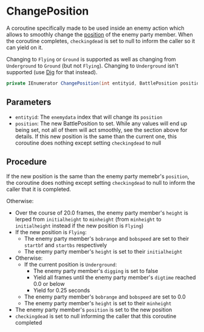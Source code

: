 # ChangePosition
A coroutine specifically made to be used inside an enemy action which allows to smoothly change the [position](../Actors%20states/BattlePosition.md) of the enemy party member. When the coroutine completes, `checkingdead` is set to null to inform the caller so it can yield on it.

Changing to `Flying` or `Ground` is supported as well as changing from `Underground` to `Ground` (but not `Flying`). Changing to `Underground` isn't supported (use [Dig](Dig.md) for that instead).

```cs
private IEnumerator ChangePosition(int entityid, BattlePosition position)
```

## Parameters

- `entityid`: The `enemydata` index that will change its `position`
- `position`: The new BattlePosition to set. While any values will end up being set, not all of them will act smoothly, see the section above for details. If this new position is the same than the current one, this coroutine does nothing except setting `checkingdead` to null

## Procedure
If the new position is the same than the enemy party memebr's `position`, the coroutine does nothing except setting `checkingdead` to null to inform the caller that it is completed.

Otherwise:

- Over the course of 20.0 frames, the enemy party member's `height` is lerped from `initialheight` to `minheight` (from `minheight` to `initialheight` instead if the new position is `Flying`)
- If the new position is `Flying`:
    - The enemy party member's `bobrange` and `bobspeed` are set to their `startbf` and `startbs` respectively
    - The enemy party member's `height` is set to their `initialheight`
- Otherwise:
    - If the current position is `Underground`:
        - The enemy party member's `digging` is set to false
        - Yield all frames until the enemy party member's `digtime` reached 0.0 or below
        - Yield for 0.25 seconds
    - The enemy party member's `bobrange` and `bobspeed` are set to 0.0
    - The enemy party member's `height` is set to their `minheight`
- The enemy party member's `position` is set to the new position
- `checkingdead` is set to null informing the caller that this coroutine completed
